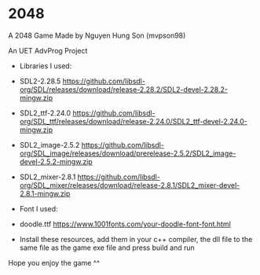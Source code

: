 # 2048
 A 2048 Game
Made by Nguyen Hung Son (mvpson98)

An UET AdvProg Project

* Libraries I used: 

- SDL2-2.28.5  https://github.com/libsdl-org/SDL/releases/download/release-2.28.2/SDL2-devel-2.28.2-mingw.zip

- SDL2_ttf-2.24.0  https://github.com/libsdl-org/SDL_ttf/releases/download/release-2.24.0/SDL2_ttf-devel-2.24.0-mingw.zip

- SDL2_image-2.5.2  https://github.com/libsdl-org/SDL_image/releases/download/prerelease-2.5.2/SDL2_image-devel-2.5.2-mingw.zip

- SDL2_mixer-2.8.1  https://github.com/libsdl-org/SDL_mixer/releases/download/release-2.8.1/SDL2_mixer-devel-2.8.1-mingw.zip

* Font I used: 

- doodle.ttf  https://www.1001fonts.com/your-doodle-font-font.html

* Install these resources, add them in your c++ compiler, the dll file to the same file as the game exe file and press build and run

Hope you enjoy the game ^^
